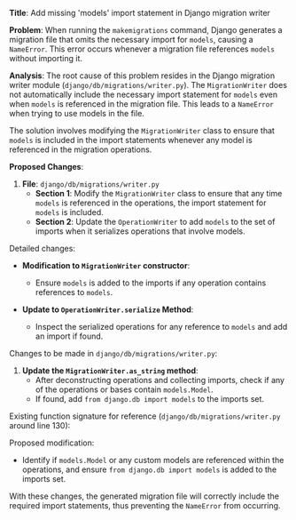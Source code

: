 **Title**: Add missing 'models' import statement in Django migration writer

**Problem**:
When running the `makemigrations` command, Django generates a migration file that omits the necessary import for `models`, causing a `NameError`. This error occurs whenever a migration file references `models` without importing it.

**Analysis**:
The root cause of this problem resides in the Django migration writer module (`django/db/migrations/writer.py`). The `MigrationWriter` does not automatically include the necessary import statement for `models` even when `models` is referenced in the migration file. This leads to a `NameError` when trying to use models in the file.

The solution involves modifying the `MigrationWriter` class to ensure that `models` is included in the import statements whenever any model is referenced in the migration operations.

**Proposed Changes**:

1. **File**: `django/db/migrations/writer.py`
   - **Section 1**: Modify the `MigrationWriter` class to ensure that any time `models` is referenced in the operations, the import statement for `models` is included.
   - **Section 2**: Update the `OperationWriter` to add `models` to the set of imports when it serializes operations that involve models.

Detailed changes:

- **Modification to `MigrationWriter` constructor**:
  - Ensure `models` is added to the imports if any operation contains references to `models`.

- **Update to `OperationWriter.serialize` Method**:
  - Inspect the serialized operations for any reference to `models` and add an import if found.

Changes to be made in `django/db/migrations/writer.py`:

1. **Update the `MigrationWriter.as_string` method**:
   - After deconstructing operations and collecting imports, check if any of the operations or bases contain `models.Model`.
   - If found, add `from django.db import models` to the imports set.

Existing function signature for reference (`django/db/migrations/writer.py` around line 130):

Proposed modification:
- Identify if `models.Model` or any custom models are referenced within the operations, and ensure `from django.db import models` is added to the imports set.



With these changes, the generated migration file will correctly include the required import statements, thus preventing the `NameError` from occurring.